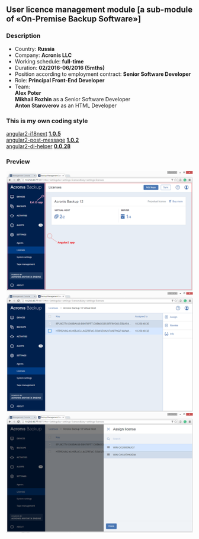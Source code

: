 ## User licence management module [a sub-module of «On-Premise Backup Software»]

### Description  

* Country: **Russia**  
* Company: **Acronis LLC**  
* Working schedule: **full-time**  
* Duration: **02/2016-06/2016 (5mths)**  
* Position according to employment contract: **Senior Software Developer**  
* Role: **Principal Front-End Developer**  
* Team:  
**Alex Poter**  
**Mikhail Rozhin** as a Senior Software Developer  
**Anton Staroverov** as an HTML Developer  

### This is my own coding style  

[angular2-i18next](https://github.com/alxptr/angular2-i18next) [**1.0.5**](https://www.npmjs.com/package/angular2-i18next)  
[angular2-post-message](https://github.com/alxptr/angular2-post-message) [**1.0.2**](https://www.npmjs.com/package/angular2-post-message)  
[angular2-di-helper](https://github.com/alxptr/angular2-di-helper) [**0.0.28**](https://www.npmjs.com/package/angular2-di-helper)  

### Preview  

![000.png](preview/000.png)  
![001.png](preview/001.png)  
![002.png](preview/002.png)  